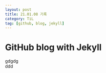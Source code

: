 ```yaml
---
layout: post
title: 21.01.08 기록
category: TiL
tag: [github, blog, jekyll]
---
```


# GitHub blog with Jekyll

gdgdg  
ddd